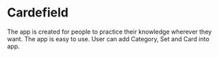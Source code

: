 # Cardefield

The app is created for people to practice their knowledge wherever they want. The app is easy to use. User can add Category, Set and Card into app.
